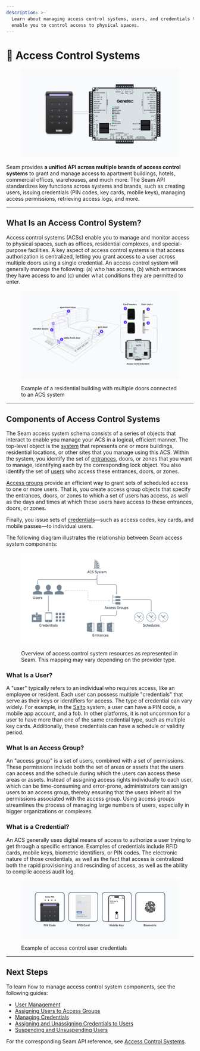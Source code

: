 ```yaml
---
description: >-
  Learn about managing access control systems, users, and credentials that
  enable you to control access to physical spaces.
---
```


# 🏢 Access Control Systems

<figure><img src="../../.gitbook/assets/acs-cover.png" alt=""><figcaption></figcaption></figure>

Seam provides **a unified API across multiple brands of access control systems** to grant and manage access to apartment buildings, hotels, commercial offices, warehouses, and much more. The Seam API standardizes key functions across systems and brands, such as creating users, issuing credentials (PIN codes, key cards, mobile keys), managing access permissions, retrieving access logs, and more.&#x20;

***

## What Is an Access Control System?

Access control systems (ACSs) enable you to manage and monitor access to physical spaces, such as offices, residential complexes, and special-purpose facilities. A key aspect of access control systems is that access authorization is centralized, letting you grant access to a user across multiple doors using a single credential. An access control system will generally manage the following: (a) who has access, (b) which entrances they have access to and (c) under what conditions they are permitted to enter.

<figure><img src="../../.gitbook/assets/building-acs-example.png" alt=""><figcaption><p>Example of a residential building with multiple doors connected to an ACS system</p></figcaption></figure>

***

## Components of Access Control Systems&#x20;

The Seam access system schema consists of a series of objects that interact to enable you manage your ACS in a logical, efficient manner. The top-level object is the [system](../../api-clients/access-control-systems/systems/) that represents one or more buildings, residential locations, or other sites that you manage using this ACS. Within the system, you identify the set of [entrances](../../api-clients/access-control-systems/entrances/), doors, or zones that you want to manage, identifying each by the corresponding lock object. You also identify the set of [users](./#what-is-a-user) who access these entrances, doors, or zones.

[Access groups](./#what-is-an-access-group) provide an efficient way to grant sets of scheduled access to one or more users. That is, you create access group objects that specify the entrances, doors, or zones to which a set of users has access, as well as the days and times at which these users have access to these entrances, doors, or zones.

Finally, you issue sets of [credentials](./#what-is-a-credential)—such as access codes, key cards, and mobile passes—to individual users.

The following diagram illustrates the relationship between Seam access system components:

<figure><img src="../../.gitbook/assets/image (26).png" alt="Overview of access control system resources as represented in Seam. This mapping may vary depending on the provider type."><figcaption><p>Overview of access control system resources as represented in Seam. This mapping may vary depending on the provider type.</p></figcaption></figure>

### What Is a User?

A "user" typically refers to an individual who requires access, like an employee or resident. Each user can possess multiple "credentials" that serve as their keys or identifiers for access. The type of credential can vary widely. For example, in the [Salto](../../device-guides/salto-locks.md) system, a user can have a PIN code, a mobile app account, and a fob. In other platforms, it is not uncommon for a user to have more than one of the same credential type, such as multiple key cards. Additionally, these credentials can have a schedule or validity period.

### What Is an Access Group?

An "access group" is a set of users, combined with a set of permissions. These permissions include both the set of areas or assets that the users can access and the schedule during which the users can access these areas or assets. Instead of assigning access rights individually to each user, which can be time-consuming and error-prone, administrators can assign users to an access group, thereby ensuring that the users inherit all the permissions associated with the access group. Using access groups streamlines the process of managing large numbers of users, especially in bigger organizations or complexes.

### What is a Credential?

An ACS generally uses digital means of access to authorize a user trying to get through a specific entrance. Examples of credentials include RFID cards, mobile keys, biometric identifiers, or PIN codes. The electronic nature of those credentials, as well as the fact that access is centralized both the rapid provisioning and rescinding of access, as well as the ability to compile access audit log.

<figure><img src="../../.gitbook/assets/acs-credential-types.png" alt=""><figcaption><p>Example of access control user credentials</p></figcaption></figure>

***

## **Next Steps**

To learn how to manage access control system components, see the following guides:

* [User Management](user-management.md)
* [Assigning Users to Access Groups](assigning-users-to-access-groups.md)
* [Managing Credentials](../../capability-guides/access-systems/managing-credentials.md)
* [Assigning and Unassigning Credentials to Users](../../api-clients/access-control-systems/credentials/assign-a-credential-to-a-user.md)
* [Suspending and Unsuspending Users](suspending-and-unsuspending-users.md)

For the corresponding Seam API reference, see [Access Control Systems](../../api-clients/access-control-systems/).
